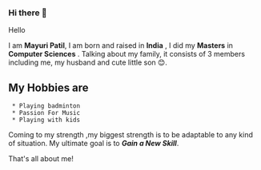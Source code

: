 ### Hi there 👋
 Hello

I am **Mayuri Patil**, I am born and raised in **India**  , I did my **Masters** in **Computer Sciences**  .
Talking about my family, it consists of 3 members including me, my husband and cute little son :blush:.

## My Hobbies are

     * Playing badminton
     * Passion For Music
     * Playing with kids
Coming to my strength ,my biggest strength is to be adaptable to any kind of situation.
My ultimate goal is to **_Gain a New Skill_**.

That's all about me!

<!--
**mayuri2510/mayuri2510** is a ✨ _special_ ✨ repository because its `README.md` (this file) appears on your GitHub profile.

Here are some ideas to get you started:

- 🔭 I’m currently working on ...
- 🌱 I’m currently learning ...
- 👯 I’m looking to collaborate on ...
- 🤔 I’m looking for help with ...
- 💬 Ask me about ...
- 📫 How to reach me: ...
- 😄 Pronouns: ...
- ⚡ Fun fact: ...
-->
